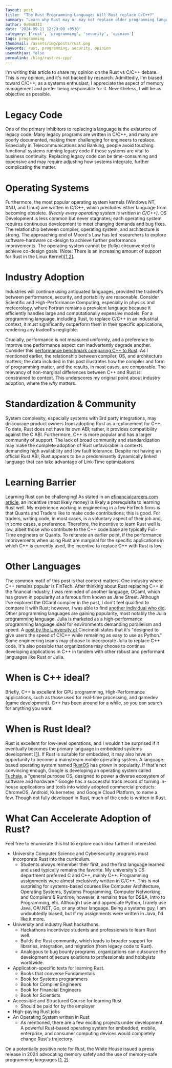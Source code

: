 ```yaml
---
layout: post
title:  "The Rust Programming Language: Will Rust replace C/C++?"
summary: "Learn why Rust may or may not replace older programming languages, such as C and C++."
author: 0x0m03II
date: '2024-09-11 12:29:00 +0530'
category: ['rust', 'programming', 'security', 'opinion']
tags: programming
thumbnail: /assets/img/posts/rust.png
keywords: rust, programming, security, opinion
usemathjax: false
permalink: /blog/rust-vs-cpp/
---
```


I'm writing this article to share my opinion on the Rust vs C/C++ debate. This is my opinion, and it's not backed by research. Admittedly, I'm biased toward C/C++; as a systems enthusiast, I appreciate the aspect of memory management and prefer being responsible for it. Nevertheless, I will be as objective as possible.

# Legacy Code

One of the primary inhibitors to replacing a language is the existence of legacy code. Many legacy programs are written in C/C++, and many are poorly documented, making them challenging for engineers to replace. Especially in Telecommunications and Banking, people avoid touching functional systems running legacy code if those systems are vital to business continuity. Replacing legacy code can be time-consuming and expensive and may require adjusting how systems integrate, further complicating the matter.

# Operating Systems

Furthermore, the most popular operating system kernels (Windows NT, XNU, and Linux) are written in C/C++, which precludes either language from becoming obsolete. *(Nearly every operating system is written in C/C++).* OS Development is less common but never stagnates; each operating system requires continuous development to meet changing demands and bug fixes. The relationship between compiler, operating system, and architecture is strong. The approaching end of Moore's Law has led researchers to explore software-hardware co-design to achieve further performance improvements. The operating system cannot be (fully) circumvented to achieve co-design goals. (Note: There is an increasing amount of support for Rust in the Linux Kernel)\[[1](https://docs.kernel.org/rust/),[2](https://rust-for-linux.com/rust-reference-drivers)\].

# Industry Adoption

Industries will continue using antiquated languages, provided the tradeoffs between performance, security, and portability are reasonable. Consider Scientific and High-Performance Computing, especially in physics and meteorology, where Fortran remains a prevalent language because it efficiently handles large and computationally expensive models. For a programming language, including Rust, to replace C/C++ in an industrial context, it must significantly outperform them in their specific applications, rendering any tradeoffs negligible.

Crucially, performance is not measured uniformly, and a preference to improve one performance aspect can inadvertently degrade another. Consider this [performance benchmark comparing C++ to Rust](https://benchmarksgame-team.pages.debian.net/benchmarksgame/fastest/rust-gpp.html). As I mentioned earlier, the relationship between compiler, OS, and architecture matters; the data included in this post illustrates how the compiler and form of programming matter, and the results, in most cases, are comparable. The relevancy of non-marginal differences between C++ and Rust is constrained to context. This underscores my original point about industry adoption, where the *why* matters.

# Standardization & Community

System complexity, especially systems with 3rd party integrations, may discourage product owners from adopting Rust as a replacement for C++. To date, Rust does not have its own ABI; rather, it provides compatibility against the C ABI. Furthermore, C++ is more popular and has a larger community of support. The lack of broad community and standardization may make the complete adoption of Rust unfavorable in contexts demanding high availability and low fault tolerance. Despite not having an official Rust ABI, Rust appears to be a predominantly dynamically linked language that can take advantage of Link-Time optimizations.

# Learning Barrier

Learning Rust can be challenging! As stated in an [efinancialcareers.com article](https://www.efinancialcareers.com/news/rust-vs-c-plus-plus-financial-services-low-latency), an incentive (most likely money) is likely a prerequisite to learning Rust well. My experience working in engineering in a few FinTech firms is that Quants and Traders like to make code contributions; this is good. For traders, writing code, in most cases, is a voluntary aspect of their job and, in some cases, a preference. Therefore, the incentive to learn Rust well is low, albeit those who contribute to the C++ code base are typically Full-Time engineers or Quants. To reiterate an earlier point, if the performance improvements when using Rust are marginal for the specific applications in which C++ is currently used, the incentive to replace C++ with Rust is low.

# Other Languages

The common motif of this post is that context matters. One industry where C++ remains popular is FinTech. After thinking about Rust replacing C++ in the financial industry, I was reminded of another language, OCaml, which has grown in popularity at a famous firm known as Jane Street. Although I've explored the OCaml compiler in the past, I don't feel qualified to compare it with Rust; however, I was able to find [another individual who did](https://blog.darklang.com/first-thoughts-on-rust-vs-ocaml/). Other programming languages are gaining popularity, most notably the Julia programming language. Julia is marketed as a high-performance programming language ideal for environments demanding parallelism and speed. A [post by the University of ](https://guides.libraries.uc.edu/julia#:~:text=Julia%20is%20a%20high%2Dlevel,easy%20to%20use%20as%20Python)Cincinnati states that it's "designed to give users the speed of C/C++ while remaining as easy to use as Python."  Some engineering teams may choose to incorporate Julia to replace C++ code. It's also possible that organizations may choose to continue developing applications in C++ in tandem with other robust and performant languages like Rust or Julia.

# When is C++ ideal?

Briefly, C++ is excellent for GPU programming, High-Performance applications, such as those used for real-time processing, and gamedev (game development). C++ has been around for a while, so you can search for anything you want.

# When is Rust Ideal?

Rust is excellent for low-level operations, and I wouldn't be surprised if it eventually becomes the primary language in embedded systems development \[[1](https://www.rust-lang.org/what/embedded)\]. If Rust is suitable for embedded, it may also have an opportunity to become a mainstream mobile operating system. A language-based operating system named [RustOS](https://github.com/ryanra/RustOS) has grown in popularity. If that's not convincing enough, Google is developing an operating system called [Fuchsia](https://fuchsia.dev/), a "general purpose OS, designed to power a diverse ecosystem of software and hardware."  Google has a successful track record of turning in-house applications and tools into widely adopted commercial products: ChromeOS, Android, Kubernetes, and Google Cloud Platform, to name a few. Though not fully developed in Rust, much of the code is written in Rust.

# What Can Accelerate Adoption of Rust?

Feel free to enumerate this list to explore each idea further if interested. 

* University Computer Science and Cybersecurity programs must incorporate Rust into the curriculum.
   * Students always remember their first, and the first language learned and used typically remains the favorite. My university's CS department preferred C and C++, mainly C++. Programming assignments were almost exclusively written in C/C++. This is not surprising for systems-based courses like Computer Architecture, Operating Systems, Systems Programming, Computer Networking, and Compilers & Runtime; however, it remains true for DS&A, Intro to Programming, etc. Although I use and appreciate Python, I rarely use Java, C#/.NET, Go, or any other language. Being a systems guy, I am undoubtedly biased, but if my assignments were written in Java, I'd like it more. 
* University and industry Rust hackathons.  
   * Hackathons incentivize students and professionals to learn Rust well.
   * Builds the Rust community, which leads to broader support for libraries, integration, and migration (from legacy code to Rust).
   * Analogous to bug bounty programs, organizations can outsource the development of secure solutions to professionals and hobbyists worldwide.
* Application-specific texts for learning Rust.
   * Books that converse Fundamentals
   * Book for Systems programmers
   * Book for Compiler Engineers
   * Book for Financial Engineers
   * Book for Scientists
* Accessible and Structured Course for learning Rust
   * Should be paid for by the employer
* High-paying Rust jobs
* An Operating System written in Rust
   * As mentioned, there are a few exciting projects under development. A powerful Rust-based operating system for embedded, mobile, enterprise, and consumer computing devices would completely change Rust's trajectory.

On a potentially positive note for Rust, the White House issued a press release in 2024 advocating memory safety and the use of memory-safe programming languages \[[1](https://www.whitehouse.gov/oncd/briefing-room/2024/02/26/press-release-technical-report/), [2](https://www.whitehouse.gov/wp-content/uploads/2024/02/Final-ONCD-Technical-Report.pdf)\].